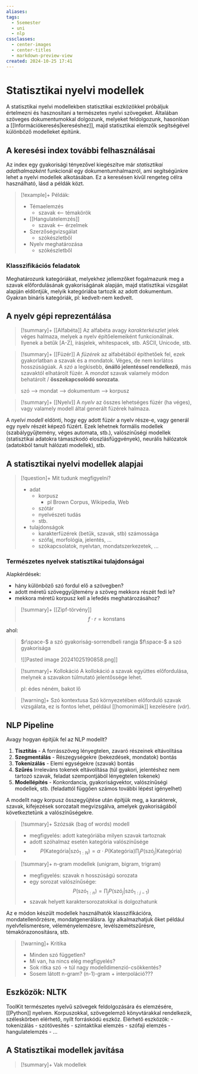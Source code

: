 ```yaml
---
aliases: 
tags:
  - 5semester
  - uni
  - nlp
cssclasses:
  - center-images
  - center-titles
  - markdown-preview-view
created: 2024-10-25 17:41
---
```



# Statisztikai nyelvi modellek

A statisztikai nyelvi modellekben statisztikai eszközökkel próbáljuk értelmezni és hasznosítani a természetes nyelvi szövegeket. Általában szöveges dokumentumokkal dolgozunk, melyeket feldolgozunk, hasonlóan a [[Információkeresés|kereséshez]], majd statisztikai elemzők segítségével különböző modelleket építünk.

## A keresési index további felhasználásai

Az index egy gyakorisági tényezővel kiegészítve már *statisztikai adathalmazként* funkcionál egy dokumentumhalmazról, ami segítségünkre lehet a nyelvi modellek alkotásában. Ez a keresésen kívűl rengeteg célra használható, lásd a példák közt.

>[!example]+ Példák:
>- Témaelemzés
>	- szavak <-- témakörök
>- [[Hangulatelemzés]]
>	- szavak <-- érzelmek
>- Szerzőségvizsgálat
>	- szókészletből
>- Nyelv meghatározása
>	- szókészletből

### Klasszifikációs feladatok

Meghatározunk kategóriákat, melyekhez jellemzőket fogalmazunk meg a szavak előfordulásának gyakoriságának alapján, majd statisztikai vizsgálat alapján eldöntjük, melyik kategóriába tartozik az adott dokumentum. Gyakran bináris kategóriák, pl: kedvelt-nem kedvelt.

## A nyelv gépi reprezentálása

>[!summary]+ [[Alfabéta]]
>Az alfabéta avagy *karakterkészlet* jelek véges halmaza, melyek a nyelv építőelemeiként funkcionálnak. Ilyenek a betűk \[A-Z\], írásjelek, whitespacek, stb. ASCII, Unicode, stb.

>[!summary]+ [[Füzér]]
>A *füzérek* az alfabétából építhetőek fel, ezek gyakorlatban a szavak és a mondatok. Véges, de nem korlátos hosszúságúak. A *szó* a legkisebb, **önálló jelentéssel rendelkező**, más szavaktól elhatárolt füzér. A *mondat* szavak valamely módon behatárolt / **összekapcsolódó sorozata**.
>
>szó --> mondat --> dokumentum --> korpusz

>[!summary]+ [[Nyelv]]
>A *nyelv* az összes lehetséges füzér (ha véges), vagy valamely modell által generált füzérek halmaza.

A *nyelvi modell* eldönti, hogy egy adott füzér a nyelv része-e, vagy generál egy nyelv részét képező füzért. Ezek lehetnek formális modellek (szabálygyűjtemény, véges automata, stb.), valószínűségi modellek (statisztikai adatokra támaszkodó eloszlásfüggvények), neurális hálózatok (adatokból tanult hálózati modellek), stb.



## A statisztikai nyelvi modellek alapjai

>[!question]+ Mit tudunk megfigyelni?
>- adat
>	- korpusz
>		- pl Brown Corpus, Wikipedia, Web
>	- szótár
>	- nyelvészeti tudás
>	- stb.
>- tulajdonságok
>	- karakterfüzérek (betűk, szavak, stb) számossága
>	- szófaj, morfológia, jelentés, ...
>	- szókapcsolatok, nyelvtan, mondatszerkezetek, ...

### Természetes nyelvek statisztikai tulajdonságai

Alapkérdések:
- hány különböző szó fordul elő a szövegben?
- adott méretű szöveggyűjtemény a szöveg mekkora részét fedi le?
- mekkora méretű korpusz kell a lefedés meghatározásához?

>[!summary]+ [[Zipf-törvény]]
>$$
>f\cdot r=\text{konstans}
>$$
>
ahol:
> $r\space-$ a szó gyakoriság-sorrendbeli rangja
> $f\space-$ a szó gyakorisága
> 
> ![[Pasted image 20241025190858.png]]

>[!summary]+ Kollokáció
>A kollokáció a szavak együttes előfordulása, melynek a szavakon túlmutató jelentőssége lehet.
>
>pl: édes néném, bakot lő

>[!warning]+ Szó kontextusa
>Szó környezetében előforduló szavak vizsgálata, ez is fontos lehet, például [[homonimák]] kezelésére (*vár*).

## NLP Pipeline

Avagy hogyan építjük fel az NLP modellt?

1. **Tisztítás** - A forrásszöveg lényegtelen, zavaró részeinek eltávolítása
2. **Szegmentálás** - Részegységekre (bekezdések, mondatok) bontás
3. **Tokenizálás** - Elemi egységekre (szavak) bontás
4. **Szűrés** Irreleváns tokenek eltávolítása (túl gyakori, jelentéshez nem tartozó szavak, feladat szempontjából lényegtelen tokenek)
5. **Modellépítés** - Konkordancia, gyakoriságvektor, valószínűségi modellek, stb. (feladattól függően számos további lépést igényelhet)

A modellt nagy korpusz összegyűjtése után építjük meg, a karakterek, szavak, kifejezések sorozatait megvizsgálva, amelyek gyakoriságából következtetünk a valószínűségekre.


>[!summary]+ Szózsák (bag of words) modell
>- megfigyelés: adott kategóriába milyen szavak tartoznak
>- adott szóhalmaz esetén kategória valószínűsége
>- $$
> P(\text{Kategória}|\text{szó}_{1:N})=\alpha \cdot P(\text{Kategória})\prod_{j}P(\text{szó}_{j}|\text{Kategória})
> $$ 

>[!summary]+ n-gram modellek (unigram, bigram, trigram)
>- megfigyelés: szavak n hosszúságú sorozata
>- egy sorozat valószínűsége: 
>$$
>P(  \text{szó}_{1:n})=\prod_{j}P(\text{szó}_{j}|\text{szó}_{1:j-1})
>$$
>- szavak helyett karaktersorozatokkal is dolgozhatunk

Az e módon készült  modellek használhatók klasszifikációra, mondatellenőrzésre, mondatgenerálásra. Így alkalmazhatjuk őket például nyelvfelismerésre, véleményelemzésre, levélszemétszűrésre, témakörazonosításra, stb.

>[!warning]+ Kritika
>
>- Minden szó független?
>- Mi van, ha nincs elég megfigyelés?
>- Sok ritka szó -> túl nagy modelldimenzió-csökkentés?
>- Sosem látott n-gram?
> 	 (n-1)-gram + interpoláció???


## Eszközök: NLTK

ToolKit természetes nyelvű szövegek feldolgozására és elemzésére, [[Python]] nyelven. Korpuszokkal, szövegelemző könyvtárakkal rendelkezik, széleskörben elérhető, nyílt forráskódú eszköz.
Elérhető eszközök:
	- tokenizálás
	- szótövesítés
	- szintaktikai elemzés
	- szófaji elemzés
	- hangulatelemzés
	- ...

## A Statisztikai modellek javítása

>[!summary]+ Vak modellek